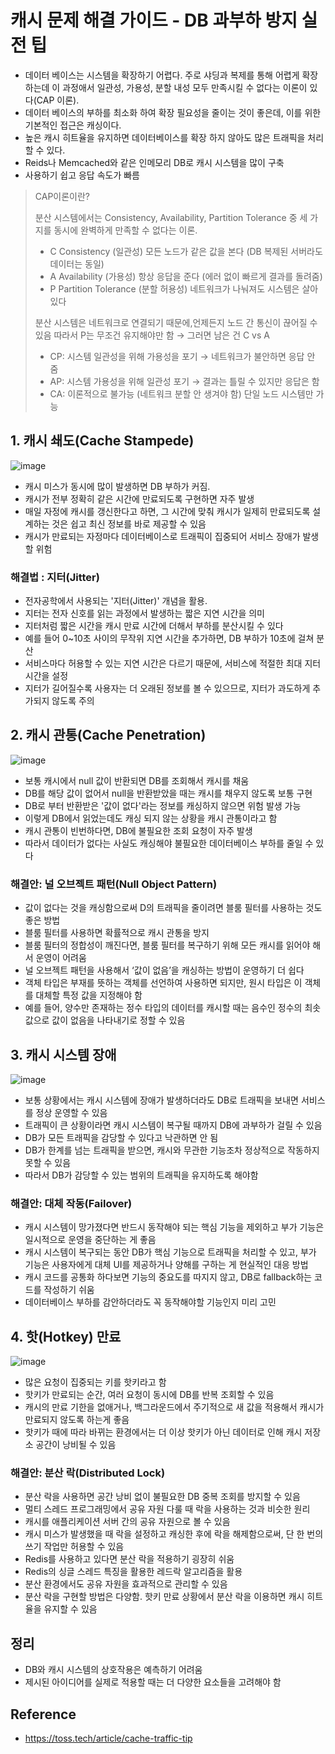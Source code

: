 # 캐시 문제 해결 가이드 - DB 과부하 방지 실전 팁
- 데이터 베이스는 시스템을 확장하기 어렵다. 주로 샤딩과 복제를 통해 어렵게 확장하는데 이 과정애서 일관성, 가용성, 분할 내성 모두 만족시킬 수 없다는 이론이 있다(CAP 이론).
- 데이터 베이스의 부하를 최소화 하여 확장 필요성을 줄이는 것이 좋은데, 이를 위한 기본적인 접근은 캐싱이다.
- 높은 캐시 히트율을 유지하면 데이터베이스를 확장 하지 않아도 많은 트래픽을 처리할 수 있다.
- Reids나 Memcached와 같은 인메모리 DB로 캐시 시스템을 많이 구축
- 사용하기 쉽고 응답 속도가 빠름

> CAP이론이란?
>
> 분산 시스템에서는 Consistency, Availability, Partition Tolerance 중 세 가지를 동시에 완벽하게 만족할 수 없다는 이론.
> - C	Consistency (일관성)	모든 노드가 같은 값을 본다 (DB 복제된 서버라도 데이터는 동일)
> - A	Availability (가용성)	항상 응답을 준다 (에러 없이 빠르게 결과를 돌려줌)
> - P	Partition Tolerance (분할 허용성)	네트워크가 나눠져도 시스템은 살아있다
>
> 분산 시스템은 네트워크로 연결되기 때문에,언제든지 노드 간 통신이 끊어질 수 있음
> 따라서 P는 무조건 유지해야만 함 → 그러면 남은 건 C vs A
>
> - CP: 시스템	일관성을 위해 가용성을 포기 → 네트워크가 불안하면 응답 안 줌
> - AP: 시스템	가용성을 위해 일관성 포기 → 결과는 틀릴 수 있지만 응답은 함
> - CA: 이론적으로 불가능 (네트워크 분할 안 생겨야 함)	단일 노드 시스템만 가능

## 1. 캐시 쇄도(Cache Stampede)
![image](https://github.com/user-attachments/assets/55e2d2a4-3205-46bc-8d4a-ee535b29c461)

- 캐시 미스가 동시에 많이 발생하면 DB 부하가 커짐.
- 캐시가 전부 정확히 같은 시간에 만료되도록 구현하면 자주 발생
- 매일 자정에 캐시를 갱신한다고 하면, 그 시간에 맞춰 캐시가 일제히 만료되도록 설계하는 것은 쉽고 최신 정보를 바로 제공할 수 있음
- 캐시가 만료되는 자정마다 데이터베이스로 트래픽이 집중되어 서비스 장애가 발생할 위험

### 해결법 : 지터(Jitter)
- 전자공학에서 사용되는 '지터(Jitter)' 개념을 활용.
- 지터는 전자 신호를 읽는 과정에서 발생하는 짧은 지연 시간을 의미
- 지터처럼 짧은 시간을 캐시 만료 시간에 더해서 부하를 분산시킬 수 있다
- 예를 들어 0~10초 사이의 무작위 지연 시간을 추가하면, DB 부하가 10초에 걸쳐 분산
- 서비스마다 허용할 수 있는 지연 시간은 다르기 때문에, 서비스에 적절한 최대 지터 시간을 설정
- 지터가 길어질수록 사용자는 더 오래된 정보를 볼 수 있으므로, 지터가 과도하게 추가되지 않도록 주의

## 2. 캐시 관통(Cache Penetration)
![image](https://github.com/user-attachments/assets/70e4009b-c880-4f1a-a28e-5dec27f93646)

- 보통 캐시에서 null 값이 반환되면 DB를 조회해서 캐시를 채움
- DB를 해당 값이 없어서 null을 반환받았을 때는 캐시를 채우지 않도록 보통 구현
- DB로 부터 반환받은 '값이 없다'라는 정보를 캐싱하지 않으면 위험 발생 가능
- 이렇게 DB에서 읽었는데도 캐싱 되지 않는 상황을 캐시 관통이라고 함
- 캐시 관통이 빈번하다면, DB에 불필요한 조회 요청이 자주 발생
- 따라서 데이터가 없다는 사실도 캐싱해야 불필요한 데이터베이스 부하를 줄일 수 있다

### 해결안: 널 오브젝트 패턴(Null Object Pattern)
- 값이 없다는 것을 캐싱함으로써 D의 트래픽을 줄이려면 블룸 필터를 사용하는 것도 좋은 방법
- 블룸 필터를 사용하면 확률적으로 캐시 관통을 방지
- 블룸 필터의 정합성이 깨진다면, 블룸 필터를 복구하기 위해 모든 캐시를 읽어야 해서 운영이 어려움
- 널 오브젝트 패턴을 사용해서 ‘값이 없음’을 캐싱하는 방법이 운영하기 더 쉽다
- 객체 타입은 부재를 뜻하는 객체를 선언하여 사용하면 되지만, 원시 타입은 이 객체를 대체할 특정 값을 지정해야 함
- 예를 들어, 양수만 존재하는 정수 타입의 데이터를 캐시할 때는 음수인 정수의 최솟값으로 값이 없음을 나타내기로 정할 수 있음

## 3. 캐시 시스템 장애
![image](https://github.com/user-attachments/assets/92127928-e51a-4fbd-af50-38b222245da1)

- 보통 상황에서는 캐시 시스템에 장애가 발생하더라도 DB로 트래픽을 보내면 서비스를 정상 운영할 수 있음
- 트래픽이 큰 상황이라면 캐시 시스템이 복구될 때까지 DB에 과부하가 걸릴 수 있음
- DB가 모든 트래픽을 감당할 수 있다고 낙관하면 안 됨
- DB가 한계를 넘는 트래픽을 받으면, 캐시와 무관한 기능조차 정상적으로 작동하지 못할 수 있음
- 따라서 DB가 감당할 수 있는 범위의 트래픽을 유지하도록 해야함

### 해결안: 대체 작동(Failover)
- 캐시 시스템이 망가졌다면 반드시 동작해야 되는 핵심 기능을 제외하고 부가 기능은 일시적으로 운영을 중단하는 게 좋음
- 캐시 시스템이 복구되는 동안 DB가 핵심 기능으로 트래픽을 처리할 수 있고, 부가 기능은 사용자에게 대체 UI를 제공하거나 양해를 구하는 게 현실적인 대응 방법
- 캐시 코드를 공통화 하다보면 기능의 중요도를 따지지 않고, DB로 fallback하는 코드를 작성하기 쉬움
- 데이터베이스 부하를 감안하더라도 꼭 동작해야할 기능인지 미리 고민

## 4. 핫(Hotkey) 만료
![image](https://github.com/user-attachments/assets/d0d0295d-4073-4f4d-9f45-48c75bcd7434)

- 많은 요청이 집중되는 키를 핫키라고 함
- 핫키가 만료되는 순간, 여러 요청이 동시에 DB를 반복 조회할 수 있음
- 캐시의 만료 기한을 없애거나, 백그라운드에서 주기적으로 새 값을 적용해서 캐시가 만료되지 않도록 하는게 좋음
- 핫키가 때에 따라 바뀌는 환경에서는 더 이상 핫키가 아닌 데이터로 인해 캐시 저장소 공간이 낭비될 수 있음

### 해결안: 분산 락(Distributed Lock)
- 분산 락을 사용하면 공간 낭비 없이 불필요한 DB 중복 조회를 방지할 수 있음
- 멀티 스레드 프로그래밍에서 공유 자원 다룰 때 락을 사용하는 것과 비슷한 원리
- 캐시를 애플리케이션 서버 간의 공유 자원으로 볼 수 있음
- 캐시 미스가 발생했을 때 락을 설정하고 캐싱한 후에 락을 해제함으로써, 단 한 번의 쓰기 작업만 허용할 수 있음
- Redis를 사용하고 있다면 분산 락을 적용하기 굉장히 쉬움
- Redis의 싱글 스레드 특징을 활용한 레드락 알고리즘을 활용
- 분산 환경에서도 공유 자원을 효과적으로 관리할 수 있음
- 분산 락을 구현할 방법은 다양함. 핫키 만료 상황에서 분산 락을 이용하면 캐시 히트율을 유지할 수 있음

## 정리
- DB와 캐시 시스템의 상호작용은 예측하기 어려움
- 제시된 아이디어를 실제로 적용할 때는 더 다양한 요소들을 고려해야 함


## Reference
- https://toss.tech/article/cache-traffic-tip

